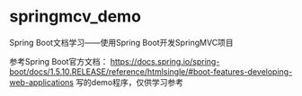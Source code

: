 # springmcv_demo
Spring Boot文档学习——使用Spring Boot开发SpringMVC项目

参考Spring Boot官方文档：
https://docs.spring.io/spring-boot/docs/1.5.10.RELEASE/reference/htmlsingle/#boot-features-developing-web-applications
写的demo程序，仅供学习参考
